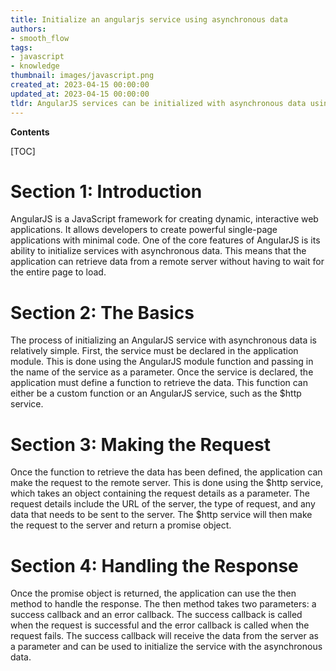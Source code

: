 ```yaml
---
title: Initialize an angularjs service using asynchronous data
authors:
- smooth_flow
tags:
- javascript
- knowledge
thumbnail: images/javascript.png
created_at: 2023-04-15 00:00:00
updated_at: 2023-04-15 00:00:00
tldr: AngularJS services can be initialized with asynchronous data using the $q service.
---
```


**Contents**

[TOC]

# Section 1: Introduction

AngularJS is a JavaScript framework for creating dynamic, interactive web applications. It allows developers to create powerful single-page applications with minimal code. One of the core features of AngularJS is its ability to initialize services with asynchronous data. This means that the application can retrieve data from a remote server without having to wait for the entire page to load.

# Section 2: The Basics

The process of initializing an AngularJS service with asynchronous data is relatively simple. First, the service must be declared in the application module. This is done using the AngularJS module function and passing in the name of the service as a parameter. Once the service is declared, the application must define a function to retrieve the data. This function can either be a custom function or an AngularJS service, such as the $http service.

# Section 3: Making the Request

Once the function to retrieve the data has been defined, the application can make the request to the remote server. This is done using the $http service, which takes an object containing the request details as a parameter. The request details include the URL of the server, the type of request, and any data that needs to be sent to the server. The $http service will then make the request to the server and return a promise object.

# Section 4: Handling the Response

Once the promise object is returned, the application can use the then method to handle the response. The then method takes two parameters: a success callback and an error callback. The success callback is called when the request is successful and the error callback is called when the request fails. The success callback will receive the data from the server as a parameter and can be used to initialize the service with the asynchronous data.
